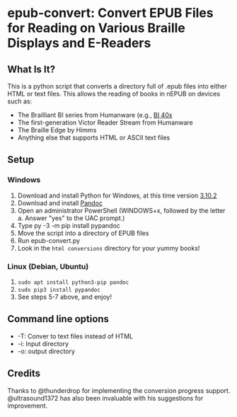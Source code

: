 # epub-convert: Convert EPUB Files for Reading on Various Braille Displays and E-Readers

## What Is It?

This is a python script that converts a directory full of .epub files into either HTML or text files. This allows the reading of books in nEPUB on devices such as:

* The Brailliant BI series from Humanware (e.g., [BI 40x](https://store.humanware.com/hus/brailliant-bi-40x-braille-display.html)
* The first-generation Victor Reader Stream from Humanware
* The Braille Edge by Himms
* Anything else that supports HTML or ASCII text files

## Setup

### Windows

1. Download and install Python for Windows, at this time version [3.10.2](https://www.python.org/ftp/python/3.10.2/python-3.10.2-amd64.exe)
2. Download and install [Pandoc](https://github.com/jgm/pandoc/releases/download/2.17.1.1/pandoc-2.17.1.1-windows-x86_64.msi) 
3. Open an administrator PowerShell (WINDOWS+x, followed by the letter a. Answer "yes" to the UAC prompt.)
4. Type py -3 -m pip install pypandoc
5. Move the script into a directory of EPUB files
6. Run epub-convert.py
7. Look in the `html conversions` directory for your yummy books!

### Linux (Debian, Ubuntu)

1. `sudo apt install python3-pip pandoc`
2. `sudo pip3 install pypandoc`
3. See steps 5-7 above, and enjoy!

## Command line options

* -T: Conver to text files instead of HTML
* -i: Input directory
* -o: output directory

## Credits
Thanks to @thunderdrop for implementing the conversion progress support. @ultrasound1372 has also been invaluable with his suggestions for improvement.

